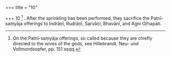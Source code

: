 +++
title = "10"

+++
10 [^7] . After the sprinkling has been performed, they sacrifice the Patnī-saṃyāja offerings to Indrāṇī, Rudrāṇī, Śarvāṇi, Bhavānī, and Agni Gṛhapati.


[^7]:  On the Patnī-saṃyāja offerings, so called because they are chiefly directed to the wives of the gods, see Hillebrandt, Neu- und Vollmondsopfer, pp. 151 seqq.
